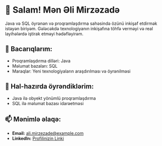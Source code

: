 ﻿


# 👋 Salam! Mən Əli Mirzəzadə
Java və SQL öyrənən və proqramlaşdırma sahəsində özünü inkişaf etdirmək istəyən biriyəm. Gələcəkdə texnologiyanın inkişafına töhfə verməyi və real layihələrdə iştirak etməyi hədəfləyirəm.

## 🔧 Bacarıqlarım:
- Proqramlaşdırma dilləri: Java
- Məlumat bazaları: SQL
- Maraqlar: Yeni texnologiyaların araşdırılması və öyrənilməsi

## 🌱 Hal-hazırda öyrəndiklərim:
- Java ilə obyekt yönümlü proqramlaşdırma
- SQL ilə məlumat bazası idarəetməsi

## 📫 Mənimlə əlaqə:
- **Email:** ali.mirzezade@example.com
- **LinkedIn:** [Profilinizin Linki](#)

